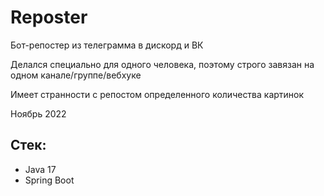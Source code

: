 # Reposter

Бот-репостер из телеграмма в дискорд и ВК

Делался специально для одного человека, поэтому строго завязан на одном канале/группе/вебхуке

Имеет странности с репостом определенного количества картинок

Ноябрь 2022


## Стек:

- Java 17
- Spring Boot